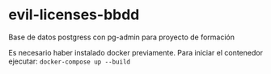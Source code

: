 # evil-licenses-bbdd
 Base de datos postgress con pg-admin para proyecto de formación

 Es necesario haber instalado docker previamente. Para iniciar el contenedor ejecutar:
 `docker-compose up --build`
